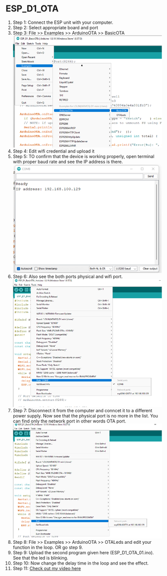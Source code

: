 # ESP_D1_OTA

1. Step 1: Connect the ESP unit with your computer.
2. Step 2: Select appropriate board and port
3. Step 3: File >> Examples >> ArduinoOTA >> BasicOTA ![basicOTA](basicOTA.png)
4. Step 4: Edit wifi credential and upload it
5. Step 5: TO confirm that the device is working properly, open terminal with proper baud rate and see the IP address is there. ![Confirmation](confirmation.png)
6. Step 6: Also see the both ports physical and wifi port.![both ports](both.png)
7. Step 7: Disconnect it from the computer and conncet it to a different power supply. Now see that the physical port is no more in the list. You can find only the network port in other words OTA port. ![wifi-port-only](NETPORT.png)
8. Step 8: File >> Examples >> ArduinoOTA >> OTALeds and edit your function in the loop. OR go step 9.
9. Step 9: Upload the second program given here (ESP_D1_OTA_01.ino). See that the led is blinking. 
10. Step 10: Now change the delay time in the loop and see the effect. 
11. Step 11: [Check out my video here](https://youtube.com/shorts/qipZzylAE3A?feature=share) 
